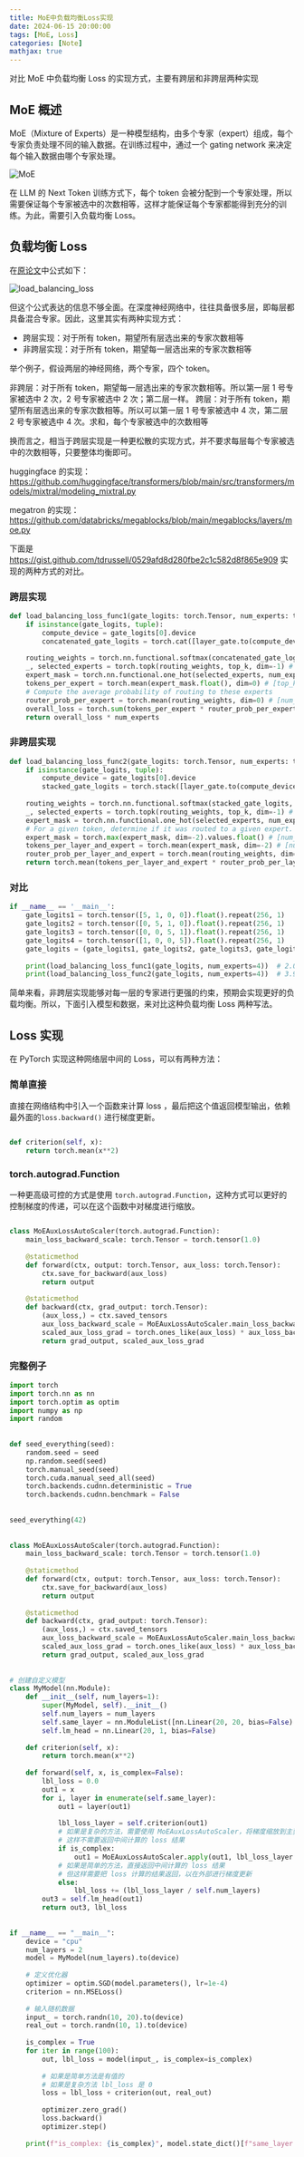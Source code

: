 ```yaml
---
title: MoE中负载均衡Loss实现
date: 2024-06-15 20:00:00
tags: [MoE, Loss]
categories: [Note]
mathjax: true
---
```


对比 MoE 中负载均衡 Loss 的实现方式，主要有跨层和非跨层两种实现

<!-- more -->


## MoE 概述

MoE（Mixture of Experts）是一种模型结构，由多个专家（expert）组成，每个专家负责处理不同的输入数据。在训练过程中，通过一个 gating network 来决定每个输入数据由哪个专家处理。

![MoE](https://huggingface.co/datasets/huggingface/documentation-images/resolve/main/blog/moe/00_switch_transformer.png)

在 LLM 的 Next Token 训练方式下，每个 token 会被分配到一个专家处理，所以需要保证每个专家被选中的次数相等，这样才能保证每个专家都能得到充分的训练。为此，需要引入负载均衡 Loss。


## 负载均衡 Loss


在[原论文](https://arxiv.org/abs/2101.03961)中公式如下：

![load_balancing_loss](https://raw.githubusercontent.com/wnma3mz/blog_posts/master/MoE/load_balancing_loss.png)


但这个公式表达的信息不够全面。在深度神经网络中，往往具备很多层，即每层都具备混合专家。因此，这里其实有两种实现方式：

- 跨层实现：对于所有 token，期望所有层选出来的专家次数相等
- 非跨层实现：对于所有 token，期望每一层选出来的专家次数相等

举个例子，假设两层的神经网络，两个专家，四个 token。

非跨层：对于所有 token，期望每一层选出来的专家次数相等。所以第一层 1 号专家被选中 2 次，2 号专家被选中 2 次；第二层一样。
跨层：对于所有 token，期望所有层选出来的专家次数相等。所以可以第一层 1 号专家被选中 4 次，第二层 2 号专家被选中 4 次。求和，每个专家被选中的次数相等

换而言之，相当于跨层实现是一种更松散的实现方式，并不要求每层每个专家被选中的次数相等，只要整体均衡即可。

huggingface 的实现：https://github.com/huggingface/transformers/blob/main/src/transformers/models/mixtral/modeling_mixtral.py

megatron 的实现： https://github.com/databricks/megablocks/blob/main/megablocks/layers/moe.py


下面是 https://gist.github.com/tdrussell/0529afd8d280fbe2c1c582d8f865e909 实现的两种方式的对比。


### 跨层实现

```python
def load_balancing_loss_func1(gate_logits: torch.Tensor, num_experts: torch.Tensor = None, top_k=2) -> float:
    if isinstance(gate_logits, tuple):
        compute_device = gate_logits[0].device
        concatenated_gate_logits = torch.cat([layer_gate.to(compute_device) for layer_gate in gate_logits], dim=0)
 
    routing_weights = torch.nn.functional.softmax(concatenated_gate_logits, dim=-1)
    _, selected_experts = torch.topk(routing_weights, top_k, dim=-1) # [batch_size X sequence_length, top_k]
    expert_mask = torch.nn.functional.one_hot(selected_experts, num_experts) # [batch_size X sequence_length, top_k, num_experts]
    tokens_per_expert = torch.mean(expert_mask.float(), dim=0) # [top_k, num_experts]
    # Compute the average probability of routing to these experts
    router_prob_per_expert = torch.mean(routing_weights, dim=0) # [num_experts]
    overall_loss = torch.sum(tokens_per_expert * router_prob_per_expert.unsqueeze(0)) # / top_k
    return overall_loss * num_experts
```

### 非跨层实现

```python
def load_balancing_loss_func2(gate_logits: torch.Tensor, num_experts: torch.Tensor = None, top_k=2) -> float:
    if isinstance(gate_logits, tuple):
        compute_device = gate_logits[0].device
        stacked_gate_logits = torch.stack([layer_gate.to(compute_device) for layer_gate in gate_logits], dim=0)
 
    routing_weights = torch.nn.functional.softmax(stacked_gate_logits, dim=-1) # [num_layers, num_tokens, num_experts]
    _, selected_experts = torch.topk(routing_weights, top_k, dim=-1) # [num_layers, num_tokens, top_k]
    expert_mask = torch.nn.functional.one_hot(selected_experts, num_experts) # [num_layers, num_tokens, top_k, num_experts]
    # For a given token, determine if it was routed to a given expert. Think of this as a collection of top_k-hot vectors.
    expert_mask = torch.max(expert_mask, dim=-2).values.float() # [num_layers, num_tokens, num_experts]
    tokens_per_layer_and_expert = torch.mean(expert_mask, dim=-2) # [num_layers, num_experts]
    router_prob_per_layer_and_expert = torch.mean(routing_weights, dim=-2) # [num_layers, num_experts]
    return torch.mean(tokens_per_layer_and_expert * router_prob_per_layer_and_expert) * num_experts**2
```

### 对比

```python
if __name__ == '__main__':
    gate_logits1 = torch.tensor([5, 1, 0, 0]).float().repeat(256, 1)
    gate_logits2 = torch.tensor([0, 5, 1, 0]).float().repeat(256, 1)
    gate_logits3 = torch.tensor([0, 0, 5, 1]).float().repeat(256, 1)
    gate_logits4 = torch.tensor([1, 0, 0, 5]).float().repeat(256, 1)
    gate_logits = (gate_logits1, gate_logits2, gate_logits3, gate_logits4)
 
    print(load_balancing_loss_func1(gate_logits, num_experts=4))  # 2.0
    print(load_balancing_loss_func2(gate_logits, num_experts=4))  # 3.9478
```

简单来看，非跨层实现能够对每一层的专家进行更强的约束，预期会实现更好的负载均衡。所以，下面引入模型和数据，来对比这种负载均衡 Loss 两种写法。


## Loss 实现

在 PyTorch 实现这种网络层中间的 Loss，可以有两种方法：


### 简单直接

直接在网络结构中引入一个函数来计算 loss ，最后把这个值返回模型输出，依赖最外面的`loss.backward()` 进行梯度更新。

```python

def criterion(self, x):
    return torch.mean(x**2)

```

### torch.autograd.Function

一种更高级可控的方式是使用 `torch.autograd.Function`，这种方式可以更好的控制梯度的传递，可以在这个函数中对梯度进行缩放。

```python

class MoEAuxLossAutoScaler(torch.autograd.Function):
    main_loss_backward_scale: torch.Tensor = torch.tensor(1.0)
 
    @staticmethod
    def forward(ctx, output: torch.Tensor, aux_loss: torch.Tensor):
        ctx.save_for_backward(aux_loss)
        return output
 
    @staticmethod
    def backward(ctx, grad_output: torch.Tensor):
        (aux_loss,) = ctx.saved_tensors
        aux_loss_backward_scale = MoEAuxLossAutoScaler.main_loss_backward_scale
        scaled_aux_loss_grad = torch.ones_like(aux_loss) * aux_loss_backward_scale
        return grad_output, scaled_aux_loss_grad
```


### 完整例子

```python
import torch
import torch.nn as nn
import torch.optim as optim
import numpy as np
import random
 
 
def seed_everything(seed):
    random.seed = seed
    np.random.seed(seed)
    torch.manual_seed(seed)
    torch.cuda.manual_seed_all(seed)
    torch.backends.cudnn.deterministic = True
    torch.backends.cudnn.benchmark = False
 
 
seed_everything(42)
 
 
class MoEAuxLossAutoScaler(torch.autograd.Function):
    main_loss_backward_scale: torch.Tensor = torch.tensor(1.0)
 
    @staticmethod
    def forward(ctx, output: torch.Tensor, aux_loss: torch.Tensor):
        ctx.save_for_backward(aux_loss)
        return output
 
    @staticmethod
    def backward(ctx, grad_output: torch.Tensor):
        (aux_loss,) = ctx.saved_tensors
        aux_loss_backward_scale = MoEAuxLossAutoScaler.main_loss_backward_scale
        scaled_aux_loss_grad = torch.ones_like(aux_loss) * aux_loss_backward_scale
        return grad_output, scaled_aux_loss_grad
 
 
# 创建自定义模型
class MyModel(nn.Module):
    def __init__(self, num_layers=1):
        super(MyModel, self).__init__()
        self.num_layers = num_layers
        self.same_layer = nn.ModuleList([nn.Linear(20, 20, bias=False) for _ in range(num_layers)])
        self.lm_head = nn.Linear(20, 1, bias=False)
 
    def criterion(self, x):
        return torch.mean(x**2)
 
    def forward(self, x, is_complex=False):
        lbl_loss = 0.0
        out1 = x
        for i, layer in enumerate(self.same_layer):
            out1 = layer(out1)
 
            lbl_loss_layer = self.criterion(out1)
            # 如果是复杂的方法，需要使用 MoEAuxLossAutoScaler，将梯度缩放到主要的 loss 上
            # 这样不需要返回中间计算的 loss 结果
            if is_complex:
                out1 = MoEAuxLossAutoScaler.apply(out1, lbl_loss_layer / self.num_layers)
            # 如果是简单的方法，直接返回中间计算的 loss 结果
            # 但这样需要把 loss 计算的结果返回，以在外部进行梯度更新
            else:
                lbl_loss += (lbl_loss_layer / self.num_layers)
        out3 = self.lm_head(out1)
        return out3, lbl_loss
 
 
if __name__ == "__main__":
    device = "cpu"
    num_layers = 2
    model = MyModel(num_layers).to(device)
 
    # 定义优化器
    optimizer = optim.SGD(model.parameters(), lr=1e-4)
    criterion = nn.MSELoss()
 
    # 输入随机数据
    input_ = torch.randn(10, 20).to(device)
    real_out = torch.randn(10, 1).to(device)
 
    is_complex = True
    for iter in range(100):
        out, lbl_loss = model(input_, is_complex=is_complex)
 
        # 如果是简单方法是有值的
        # 如果是复杂方法 lbl_loss 是 0
        loss = lbl_loss + criterion(out, real_out)
 
        optimizer.zero_grad()
        loss.backward()
        optimizer.step()
 
    print(f"is_complex: {is_complex}", model.state_dict()[f"same_layer.0.weight"][0])  

```